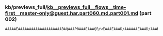 ### kb/previews_full/kb__previews_full__flows__time-first__master-only@guest.har.part060.md.part001.md (part 002)

```md
AAAAAEAAAAAAAAAAAAAAAAAAAABAQAAAP8AAAEAAAQB/wEAAAEAAAD/AAAAAAEAAAD/AAABAQAA/wAAAAAAAAAAAQAA
```

```
